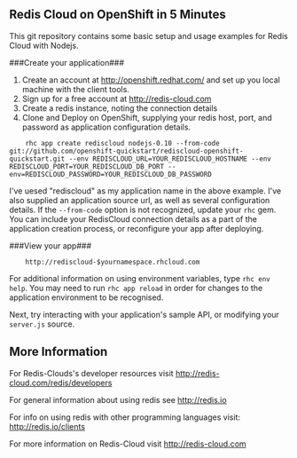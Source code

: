 Redis Cloud on OpenShift in 5 Minutes
-------------------------------------

This git repository contains some basic setup and usage examples for Redis Cloud with Nodejs.

###Create your application###

1. Create an account at http://openshift.redhat.com/ and set up you local machine with the client tools.
2. Sign up for a free account at http://redis-cloud.com
3. Create a redis instance, noting the connection details
4. Clone and Deploy on OpenShift, supplying your redis host, port, and password as application configuration details.  

```
    rhc app create rediscloud nodejs-0.10 --from-code git://github.com/openshift-quickstart/rediscloud-openshift-quickstart.git --env REDISCLOUD_URL=YOUR_REDISCLOUD_HOSTNAME --env REDISCLOUD_PORT=YOUR_REDISCLOUD_DB_PORT --env=REDISCLOUD_PASSWORD=YOUR_REDISCLOUD_DB_PASSWORD
```
I've uesed "rediscloud" as my application name in the above example. I've also supplied an application source url, as well as several configuration details.
If the `--from-code` option is not recognized, update your `rhc` gem.  You can include your RedisCloud connection details as a part of the application creation process, or reconfigure your app after deploying.

###View your app###

```
    http://rediscloud-$yournamespace.rhcloud.com
```

For additional information on using environment variables, type `rhc env help`.  You may need to run `rhc app reload` in order for changes to the application environment to be recognised.

Next, try interacting with your application's sample API, or modifying your `server.js` source.

More Information
----------------------------

For Redis-Clouds's developer resources visit http://redis-cloud.com/redis/developers

For general information about using redis see http://redis.io

For info on using redis with other programming languages visit: http://redis.io/clients

For more information on Redis-Cloud visit http://redis-cloud.com
